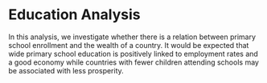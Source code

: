 # Education Analysis

In this analysis, we investigate whether there is a relation between primary school enrollment and the wealth of a country. It would be expected that wide primary school education is positively linked to employment rates and a good economy while countries with fewer children attending schools may be associated with less prosperity. 